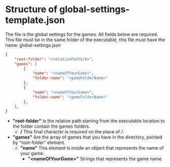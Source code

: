 # Structure of global-settings-template.json

The file is the global settings for the games. All fields below are required. 
This file must be in the same folder of the executable, this file must have the name: global-settings.json

```json
{
	"root-folder": "<relativePath$/$>",
	"games": [
		{ 
			"name": "<nameOfYourGame>", 
			"folder-name": "<gameFolderName>" 
		},
		{ 
			"name": "<nameOfYourGame>", 
			"folder-name": "<gameFolderName>" 
		},
  	],
}
```

- **"root-folder"** Is the relative path starting from the executable location to the folder contain the games folders. 
  - **/** This final character is required on the place of *$/$*. 
- **"games"** Are the array of games that you have in the directory, pointed by "root-folder" element.
  - **"name"** This element is inside an object that represents the name of your game:
    - **"&lt;nameOfYourGame&gt;"** Strings that represents the game name.


